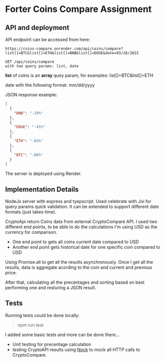# Forter Coins Compare Assignment

## API and deployment

API endpoint can be accessed from here:

```
https://coins-compare.onrender.com/api/coins/compare?list[]=BTC&list[]=ETH&list[]=BNB&list[]=DOGE&date=03/28/2022
```

```
GET /api/coins/compare
with two query params: list, date
```

**list** of coins is an **array** quey param, for examples:
list[]=BTC&list[]=ETH

date with the following format: mm/dd/yyyy

JSON response example:

```json
[
  {
    "BNB": "-29%"
  },
  {
    "DOGE": "-41%"
  },
  {
    "ETH": "-83%"
  },
  {
    "BTC": "-86%"
  }
]
```

The server is deployed using Render.

## Implementation Details

NodeJs server with express and tyepscript.
Used celebrate with Joi for query params quick validation.
It can be extended to support different date formats (just takes time).

CryptoApi return Coins data from external CryptoCompare API. I used two
different end points, to be able to do the calculations I'm using USD as the
currency for comparison.

- One end point to gets all coins current date compared to USD
- Another end point gets historical date for one specific coin compared to USD

Using Promise.all to get all the results asynchronously. Once I get all the
results, data is aggregate acording to the coin and current and previous price.

After that, calculating all the precentages and sorting based on best performing
one and resturing a JSON result.

## Tests

Running tests could be done locally:

> npm run test

I added some basic tests and more can be done there...

- Unit testing for precentage calculation
- testing CryptoAPI results using [Nock](https://github.com/nock/nock) to mock all HTTP calls to CryptoCompare.
